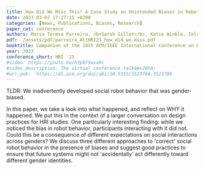 ```yaml
---
title: How Did We Miss This? A Case Study on Unintended Biases in Robot Social Behavior
date: 2023-03-07 17:27:15 +0200
categories: [News, Publications, Biases, Research]
paper_cat: conference
authors: Maria Teresa Parreira, <b>Sarah Gillet</b>, Katie Winkle, Iolanda Leite
pdf:  /assets/pdf/parreira_AltHRI23_how_did_we_miss.pdf
booktitle: Companion of the 18th ACM/IEEE International Conference on Human-Robot Interaction, 2023, New York, NY, USA
year: 2023
conference_short: HRI '23
#video: https://youtu.be/hYp97SwvxKc
#video_description: The virtual conference talk&#x205A;
#url_pub:  https://dl.acm.org/doi/abs/10.5555/3523760.3523798
---
```


TLDR: We inadvertently developed social robot behavior that was gender-biased. 

In this paper, we take a look into what happened, and reflect on WHY it happened. We put this in the context of a larger conversation on design practices for HRI studies. One particularly interesting finding: while we noticed the bias in robot behavior, participants interacting with it did not. Could this be a consequence of different expectations on social interactions across genders?
We discuss three different approaches to 'correct' social robot behavior in the presence of biases and suggest good practices to ensure that future systems might not 'accidentally' act differently toward different gender identities. 

